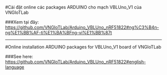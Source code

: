 #Cài đặt online các packages ARDUINO cho mạch VBLUno_V1 của VNGIoTLab


###Xem tại đây:
https://github.com/VNGIoTLab/Arduino_VBLUno_nRF51822#ng%C3%B4n-ng%E1%BB%AF-ti%E1%BA%BFng-vi%E1%BB%87t



----------

#Online installation ARDUINO packages for VBLUno_V1 board of VNGIoTLab


###See here:
https://github.com/VNGIoTLab/Arduino_VBLUno_nRF51822#english-language